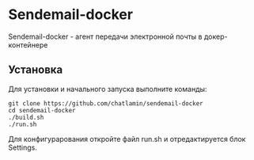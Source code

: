# Sendemail-docker

Sendemail-docker - агент передачи электронной почты в докер-контейнере

## Установка

Для установки и начального запуска выполните команды:

    git clone https://github.com/chatlamin/sendemail-docker
    cd sendemail-docker
    ./build.sh
    ./run.sh

Для конфигурарования откройте файл run.sh и отредактируется блок Settings.